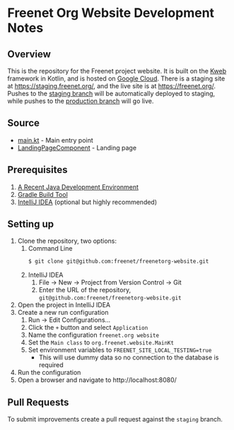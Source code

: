# Freenet Org Website Development Notes

## Overview

This is the repository for the Freenet project website. It is built on the [Kweb](https://github.com/kwebio/kweb-core)
framework in Kotlin, and is hosted on [Google Cloud](https://cloud.google.com/). There is a staging site at 
https://staging.freenet.org/, and the live site is at https://freenet.org/. Pushes to the 
[staging branch](https://github.com/freenet/freenetorg-website/tree/staging) will be automatically deployed to staging,
while pushes to the [production branch](https://github.com/freenet/freenetorg-website/tree/production) will go live.

## Source

* [main.kt](https://github.com/freenet/freenetorg-website/blob/staging/src/main/kotlin/org/freenet/website/main.kt) - Main entry point
 * [LandingPageComponent](https://github.com/freenet/freenetorg-website/blob/staging/src/main/kotlin/org/freenet/website/landing/LandingPageComponent.kt) - Landing page

## Prerequisites

1. [A Recent Java Development Environment](https://adoptopenjdk.net/)
2. [Gradle Build Tool](https://gradle.org/install/)
3. [IntelliJ IDEA](https://www.jetbrains.com/idea/download/) (optional but highly recommended)

## Setting up

1. Clone the repository, two options:
   1. Command Line
      ```bash
      $ git clone git@github.com:freenet/freenetorg-website.git
      ```
   2. IntelliJ IDEA
      1. File -> New -> Project from Version Control -> Git
      2. Enter the URL of the repository, `git@github.com:freenet/freenetorg-website.git`
2. Open the project in IntelliJ IDEA
3. Create a new run configuration
   1. Run -> Edit Configurations...
   2. Click the `+` button and select `Application`
   3. Name the configuration `freenet.org website`
   4. Set the `Main class` to `org.freenet.website.MainKt`
   7. Set environment variables to `FREENET_SITE_LOCAL_TESTING=true`
      * This will use dummy data so no connection to the database is required
4. Run the configuration
5. Open a browser and navigate to http://localhost:8080/

## Pull Requests

To submit improvements create a pull request against the `staging` branch.
